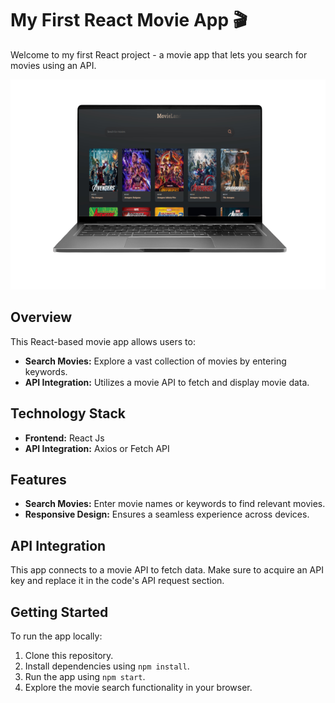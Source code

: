 # My First React Movie App 🎬

Welcome to my first React project - a movie app that lets you search for movies using an API.

![Movie App](img.png)

## Overview

This React-based movie app allows users to:
- **Search Movies:** Explore a vast collection of movies by entering keywords.
- **API Integration:** Utilizes a movie API to fetch and display movie data.

## Technology Stack

- **Frontend:** React Js
- **API Integration:** Axios or Fetch API

## Features

- **Search Movies:** Enter movie names or keywords to find relevant movies.
- **Responsive Design:** Ensures a seamless experience across devices.

## API Integration

This app connects to a movie API to fetch data. Make sure to acquire an API key and replace it in the code's API request section.

## Getting Started

To run the app locally:
1. Clone this repository.
2. Install dependencies using `npm install`.
3. Run the app using `npm start`.
4. Explore the movie search functionality in your browser.
